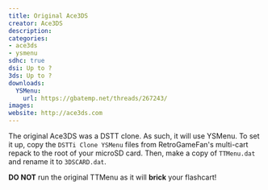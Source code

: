 ```yaml
---
title: Original Ace3DS
creator: Ace3DS
description:
categories:
- ace3ds
- ysmenu
sdhc: true
dsi: Up to ?
3ds: Up to ?
downloads:
  YSMenu:
    url: https://gbatemp.net/threads/267243/
images:
website: http://ace3ds.com
---
```


The original Ace3DS was a DSTT clone. As such, it will use YSMenu. To set it up, copy the `DSTTi Clone YSMenu` files from RetroGameFan's multi-cart repack to the root of your microSD card. Then, make a copy of `TTMenu.dat` and rename it to `3DSCARD.dat`.

**DO NOT** run the original TTMenu as it will **brick** your flashcart!